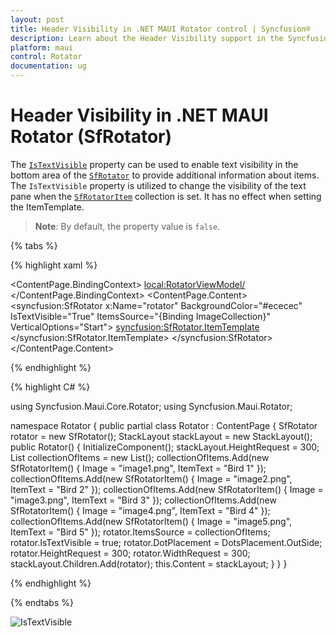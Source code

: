 ```yaml
---
layout: post
title: Header Visibility in .NET MAUI Rotator control | Syncfusion®
description: Learn about the Header Visibility support in the Syncfusion® .NET MAUI Rotator (SfRotator) control and more.
platform: maui 
control: Rotator
documentation: ug
---
```


# Header Visibility in .NET MAUI Rotator (SfRotator)

The [`IsTextVisible`](https://help.syncfusion.com/cr/maui/Syncfusion.Maui.Rotator.SfRotator.html#Syncfusion_Maui_Rotator_SfRotator_IsTextVisible) property can be used to enable text visibility in the bottom area of the [`SfRotator`](https://help.syncfusion.com/cr/maui/Syncfusion.Maui.Rotator.SfRotator.html?tabs=tabid-1) to provide additional information about items. The `IsTextVisible` property is utilized to change the visibility of the text pane when the [`SfRotatorItem`](https://help.syncfusion.com/cr/maui/Syncfusion.Maui.Rotator.SfRotatorItem.html) collection is set. It has no effect when setting the ItemTemplate.

> **Note**: By default, the property value is `false`.

{% tabs %}

{% highlight xaml %}

<?xml version="1.0" encoding="utf-8" ?>
<ContentPage xmlns="http://schemas.microsoft.com/dotnet/2021/maui"
            xmlns:x="http://schemas.microsoft.com/winfx/2009/xaml"
            xmlns:syncfusion="clr-namespace:Syncfusion.Maui.Rotator;assembly=Syncfusion.Maui.Rotator"
            xmlns:local="clr-namespace:Rotator"
            x:Class="Rotator.Rotator">
    <ContentPage.BindingContext>
    <local:RotatorViewModel/>
    </ContentPage.BindingContext>
    <ContentPage.Content>
            <syncfusion:SfRotator x:Name="rotator" 
                        BackgroundColor="#ececec"
                        IsTextVisible="True"
                        ItemsSource="{Binding ImageCollection}" 
                        VerticalOptions="Start">
                <syncfusion:SfRotator.ItemTemplate>
                    <DataTemplate>
                            <Image Source="{Binding Image}" />
                    </DataTemplate>
                </syncfusion:SfRotator.ItemTemplate>
            </syncfusion:SfRotator>
    </ContentPage.Content>
</ContentPage>

{% endhighlight %}

{% highlight C# %}

using Syncfusion.Maui.Core.Rotator;
using Syncfusion.Maui.Rotator;

namespace Rotator
{
    public partial class Rotator : ContentPage
    {
        SfRotator rotator = new SfRotator();
        StackLayout stackLayout = new StackLayout();
        public Rotator()
        {
            InitializeComponent();
            stackLayout.HeightRequest = 300;
            List<SfRotatorItem> collectionOfItems = new List<SfRotatorItem>();
            collectionOfItems.Add(new SfRotatorItem() { Image = "image1.png", ItemText = "Bird 1" });
            collectionOfItems.Add(new SfRotatorItem() { Image = "image2.png", ItemText = "Bird 2" });
            collectionOfItems.Add(new SfRotatorItem() { Image = "image3.png", ItemText = "Bird 3" });
            collectionOfItems.Add(new SfRotatorItem() { Image = "image4.png", ItemText = "Bird 4" });
            collectionOfItems.Add(new SfRotatorItem() { Image = "image5.png", ItemText = "Bird 5" });
            rotator.ItemsSource = collectionOfItems;
            rotator.IsTextVisible = true;
            rotator.DotPlacement = DotsPlacement.OutSide;
            rotator.HeightRequest = 300;
            rotator.WidthRequest = 300;
            stackLayout.Children.Add(rotator);
            this.Content = stackLayout;
        }
    }
}

{% endhighlight %}

{% endtabs %}

![IsTextVisible](images/IsTextVisible.png)
